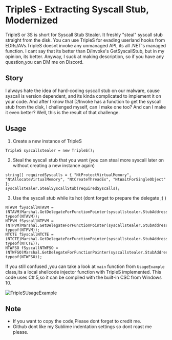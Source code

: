 # TripleS - Extracting Syscall Stub, Modernized
TripleS or 3S is short for Syscall Stub Stealer. It freshly "steal" syscall stub straight from the disk. You can use TripleS for evading userland hooks from EDRs/AVs.TripleS doesnt invoke any unmanaged API, its all .NET's managed function. I cant say that its better than D/Invoke's GetSyscallStub, but in my opinion, its better.
Anyway, I suck at making description, so if you have any question,you can DM me on Discord.

## Story
I always hate the idea of hard-coding syscall stub on our malware, cause syscall is version dependent, and its kinda complicated to implement it on your code. And after I know that D/Invoke has a function to get the syscall stub from the disk, I challenged myself, can I make one too? And can I make it even better? Well, this is the result of that challenge. 

## Usage
1. Create a new instance of TripleS
```
TripleS syscallstealer = new TripleS();
```
2. Steal the syscall stub that you want (you can steal more syscall later on without creating a new instance again)
```
string[] requiredSyscalls = { "NtProtectVirtualMemory", "NtAllocateVirtualMemory", "NtCreateThreadEx", "NtWaitForSingleObject" };
syscallstealer.StealSyscallStub(requiredSyscalls);
```
3. Use the syscall stub while its hot (dont forget to prepare the delegate ;) )
```
NTAVM fSyscallNTAVM = (NTAVM)Marshal.GetDelegateForFunctionPointer(syscallstealer.StubAddressTable["NtAllocateVirtualMemory"], typeof(NTAVM));
NTPVM fSyscallNTPVM = (NTPVM)Marshal.GetDelegateForFunctionPointer(syscallstealer.StubAddressTable["NtProtectVirtualMemory"], typeof(NTPVM));
NTCTE fSyscallNTCTE = (NTCTE)Marshal.GetDelegateForFunctionPointer(syscallstealer.StubAddressTable["NtCreateThreadEx"], typeof(NTCTE));
NTWFSO fSyscallNTWFSO = (NTWFSO)Marshal.GetDelegateForFunctionPointer(syscallstealer.StubAddressTable["NtWaitForSingleObject"], typeof(NTWFSO));
```
If you still confused ,you can take a look at `main` function from `UsageExample` class,its a local shellcode injector function with TripleS implemented. This code uses C# 5,so it can be compiled with the built-in CSC from Windows 10. 

![TripleSUsageExample](https://user-images.githubusercontent.com/41237415/133930487-3f9c570a-73b1-4ca1-a47c-c5bc95233027.png)

## Note
- If you want to copy the code,Please dont forget to credit me.
- Github dont like my Sublime indentation settings so dont roast me please.
